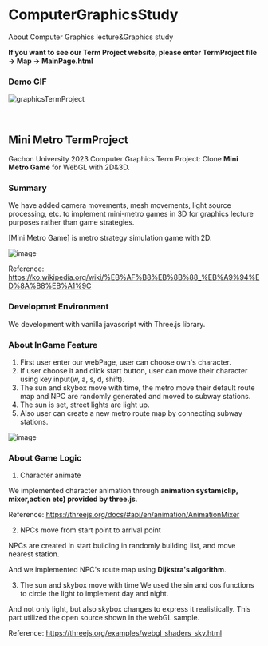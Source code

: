 # ComputerGraphicsStudy
About  Computer Graphics lecture&amp;Graphics study

**If you want to see our Term Project website, please enter TermProject file -> Map -> MainPage.html**
<br/>

### **Demo GIF**
![graphicsTermProject](https://github.com/Pyeonseohee/ComputerGraphicsStudy/assets/58354506/cafdb242-283e-4a56-8fe1-820fd383cbbc)

<br/>

## **Mini Metro TermProject**
Gachon University 2023 Computer Graphics Term Project: Clone **Mini Metro Game** for WebGL with 2D&3D.

### Summary
We have added camera movements, mesh movements, light source processing, etc. to implement mini-metro games in 3D for graphics lecture purposes rather than game strategies.

[Mini Metro Game] is metro strategy simulation game with 2D.

![image](https://github.com/Pyeonseohee/ComputerGraphicsStudy/assets/58354506/5e5232e4-2f2e-4119-8cee-5dea4f408096)

Reference: https://ko.wikipedia.org/wiki/%EB%AF%B8%EB%8B%88_%EB%A9%94%ED%8A%B8%EB%A1%9C

### Developmet Environment
We development with vanilla javascript with Three.js library.

### About InGame Feature
1. First user enter our webPage, user can choose own's character.
2. If user choose it and click start button, user can move their character using key input(w, a, s, d, shift).
3. The sun and skybox move with time, the metro move their default route map and NPC are randomly generated and moved to subway stations.
4. The sun is set, street lights are light up.
5. Also user can create a new metro route map by connecting subway stations.


![image](https://github.com/Pyeonseohee/ComputerGraphicsStudy/assets/58354506/31e24495-b20b-4ba1-a688-4129cb5758f1)
<br/>

### About Game Logic
1. Character animate
   
We implemented character animation through **animation systam(clip, mixer,action etc) provided by three.js**.

Reference: https://threejs.org/docs/#api/en/animation/AnimationMixer

2. NPCs move from start point to arrival point
   
NPCs are created in start building in randomly building list, and move nearest station.

And we implemented NPC's route map using **Dijkstra's algorithm**.

3. The sun and skybox move with time
We used the sin and cos functions to circle the light to implement day and night.

And not only light, but also skybox changes to express it realistically.
This part utilized the open source shown in the webGL sample.

Reference: https://threejs.org/examples/webgl_shaders_sky.html
